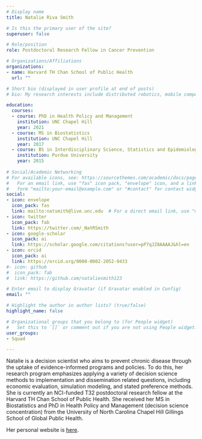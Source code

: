 ```yaml
---
# Display name
title: Natalie Riva Smith

# Is this the primary user of the site?
superuser: false

# Role/position
role: Postdoctoral Research Fellow in Cancer Prevention

# Organizations/Affiliations
organizations:
- name: Harvard TH Chan School of Public Health
  url: ""

# Short bio (displayed in user profile at end of posts)
# bio: My research interests include distributed robotics, mobile computing and programmable matter.

education:
  courses:
  - course: PhD in Health Policy and Management
    institution: UNC Chapel Hill
    year: 2021
  - course: MS in Biostatistics
    institution: UNC Chapel Hill
    year: 2017
  - course: BS in Interdisciplinary Science, Statistics and Epidemiology
    institution: Purdue University
    year: 2015
    
# Social/Academic Networking
# For available icons, see: https://sourcethemes.com/academic/docs/page-builder/#icons
#   For an email link, use "fas" icon pack, "envelope" icon, and a link in the
#   form "mailto:your-email@example.com" or "#contact" for contact widget.
social:
- icon: envelope
  icon_pack: fas
  link: mailto:natsmith@live.unc.edu  # For a direct email link, use "mailto:test@example.org".
- icon: twitter
  icon_pack: fab
  link: https://twitter.com/_NatRSmith
- icon: google-scholar
  icon_pack: ai
  link: https://scholar.google.com/citations?user=pP7qJZ8AAAAJ&hl=en
- icon: orcid
  icon_pack: ai
  link: https://orcid.org/0000-0002-2052-9433
#- icon: github
#  icon_pack: fab
#  link: https://github.com/nataliesmith123

# Enter email to display Gravatar (if Gravatar enabled in Config)
email: ""

# Highlight the author in author lists? (true/false)
highlight_name: false

# Organizational groups that you belong to (for People widget)
#   Set this to `[]` or comment out if you are not using People widget.
user_groups:
- Squad

---
```


Natalie is a decision scientist who aims to prevent chronic disease through the uptake of evidence-informed programs and policies. To do this, her research program emphasizes applying a variety of decision science methods to implementation and dissemination related questions, including economic evaluation, simulation modeling, and stated preference methods. She is currently an NCI-funded T32 postdoctoral research fellow at the Harvard TH Chan School of Public Health. She received her MS in Biostatistics and PhD in Health Policy and Management (decision science concentration) from the University of North Carolina Chapel Hill Gillings School of Global Public Health. 

Her personal website is [here](https://www.nataliersmith.com/).
